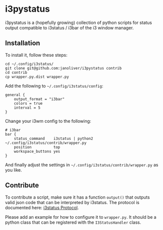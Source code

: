 # i3pystatus

i3pystatus is a (hopefully growing) collection of python scripts for 
status output compatible to i3status / i3bar of the i3 window manager.

## Installation

To install it, follow these steps:

    cd ~/.config/i3status/
    git clone git@github.com:janoliver/i3pystatus contrib
    cd contrib
    cp wrapper.py.dist wrapper.py

Add the following to `~/.config/i3status/config`:

    general {
        output_format = "i3bar"
        colors = true
        interval = 5
    }

Change your i3wm config to the following:

    # i3bar
    bar {
        status_command    i3status | python2 ~/.config/i3status/contrib/wrapper.py
        position          top
        workspace_buttons yes
    }

And finally adjust the settings in `~/.config/i3status/contrib/wrapper.py`
as you like. 

## Contribute

To contribute a script, make sure it has a function `output()` that outputs
valid json code that can be interpreted by i3status. The protocol is documented
here: [i3status Protocol](http://i3wm.org/docs/i3bar-protocol.html).

Please add an example for how to configure it to `wrapper.py`. It should be a
python class that can be registered with the `I3StatusHandler` class.